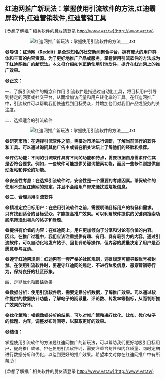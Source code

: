 ## **红迪网推广新玩法：掌握使用引流软件的方法,红迪霸屏软件,红迪营销软件,红迪营销工具**

[😍想了解推广相关软件的朋友请登录 http://www.vst.tw](http://www.vst.tw)

 <center><img src="https://vst.tw/MP4/tuiguang/png/0.png" alt="红迪网推广新玩法：掌握使用引流软件的方法____.txt"></center>

**😄导语：红迪网（Reddit）是全球知名的社交新闻聚合平台，拥有庞大的用户群体和丰富的内容资源。为了更好地推广产品或服务，掌握使用引流软件的方法成为了红迪网推广的新玩法。本文将介绍如何正确使用引流软件，提升在红迪网上的推广效果。**

**😄正文：**

一、了解引流软件的概念和作用
引流软件是指通过自动化工具，将目标用户引导到特定的网页或社交平台，从而增加访问量和用户转化率的工具。在红迪网推广中，引流软件可以帮助我们快速找到目标受众，并增加他们对我们产品或服务的关注度。

二、选择适合的引流软件

 <center><img src="https://vst.tw/MP4/tuiguang/png/1.png" alt="红迪网推广新玩法：掌握使用引流软件的方法____.txt"></center>

**😄研究市场：在选择引流软件之前，需要对市场进行调研，了解当前流行的软件和工具。可以通过询问其他广告主或者在相关论坛上了解他们的经验和推荐。**

**😄评估功能：不同的引流软件具有不同的功能和特点，需要根据自身需求评估其是否符合要求。例如，一些软件可能提供关键词搜索功能，而另一些软件则提供自动发帖和评论的功能。**

**😄安全性考虑：在选择引流软件时，安全性是一个重要的考虑因素。确保软件的使用不违反红迪网的规定，并且不会给用户带来骚扰或垃圾信息。**

**😄三、合理运用引流软件**

**😄精准定位目标用户：在使用引流软件之前，需要明确目标用户的特征和需求。只有找到适合的目标受众，才能提高推广效果。可以利用软件提供的关键词搜索功能来筛选出相关的帖子和话题。**

**😄提供有价值的内容：在红迪网上，用户更加倾向于分享和讨论有价值的内容。因此，在推广过程中，我们应该注重提供有趣、有用、具有吸引力的内容。通过引流软件，可以自动化地发布帖子、回复评论等操作，但内容的质量决定了用户是否愿意参与互动。**

**😄遵守红迪网规则：红迪网有一套严格的社区规则，违反规定可能导致账号被封禁。在使用引流软件时，要遵守红迪网的规定，不进行垃圾信息、恶意营销等行为，保持良好的社区形象。**

四、定期优化和跟踪效果

**😄数据分析：使用引流软件后，需要定期分析数据，了解推广效果。可以通过软件提供的数据统计功能，了解帖子的阅读量、评论数、转发率等指标，从而判断推广效果的好坏。**

**😄优化策略：根据数据分析的结果，可以对推广策略进行优化。比如，优化帖子的标题、内容，调整发布时间等，以获取更好的效果。**

**😄结语：**

掌握使用引流软件的方法是红迪网推广的新玩法，可以帮助我们更好地吸引目标用户，提高推广效果。但在使用引流软件时，需要注重合规性和内容质量，同时定期进行数据分析和优化，以达到更好的推广效果。希望本文对你在红迪网推广中有所帮助！

[😍想了解推广相关软件的朋友请登录 http://www.vst.tw](http://www.vst.tw)



